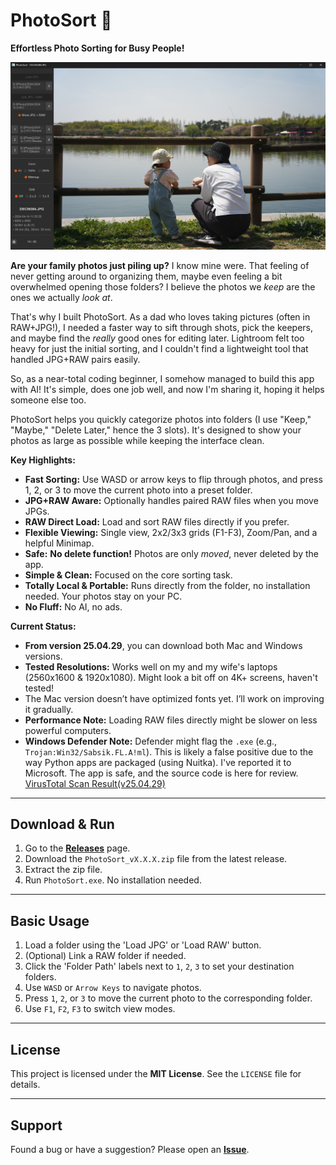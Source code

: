 # PhotoSort 📸

**Effortless Photo Sorting for Busy People!**

![PhotoSort Screenshot](./images/photosort_main.png)

**Are your family photos just piling up?** I know mine were. That feeling of never getting around to organizing them, maybe even feeling a bit overwhelmed opening those folders? I believe the photos we *keep* are the ones we actually *look at*.

That's why I built PhotoSort. As a dad who loves taking pictures (often in RAW+JPG!), I needed a faster way to sift through shots, pick the keepers, and maybe find the *really* good ones for editing later. Lightroom felt too heavy for just the initial sorting, and I couldn't find a lightweight tool that handled JPG+RAW pairs easily.

So, as a near-total coding beginner, I somehow managed to build this app with AI! It's simple, does one job well, and now I'm sharing it, hoping it helps someone else too.

PhotoSort helps you quickly categorize photos into folders (I use "Keep," "Maybe," "Delete Later," hence the 3 slots). It's designed to show your photos as large as possible while keeping the interface clean.

**Key Highlights:**

*   **Fast Sorting:** Use WASD or arrow keys to flip through photos, and press 1, 2, or 3 to move the current photo into a preset folder. 
*   **JPG+RAW Aware:** Optionally handles paired RAW files when you move JPGs.
*   **RAW Direct Load:** Load and sort RAW files directly if you prefer.
*   **Flexible Viewing:** Single view, 2x2/3x3 grids (F1-F3), Zoom/Pan, and a helpful Minimap.
*   **Safe:** **No delete function!** Photos are only *moved*, never deleted by the app.
*   **Simple & Clean:** Focused on the core sorting task.
*   **Totally Local & Portable:** Runs directly from the folder, no installation needed. Your photos stay on your PC.
*   **No Fluff:** No AI, no ads.

**Current Status:**

*   **From version 25.04.29**, you can download both Mac and Windows versions.
*   **Tested Resolutions:** Works well on my and my wife's laptops (2560x1600 & 1920x1080). Might look a bit off on 4K+ screens, haven't tested!
*   The Mac version doesn’t have optimized fonts yet. I’ll work on improving it gradually.
*   **Performance Note:** Loading RAW files directly might be slower on less powerful computers.
*   **Windows Defender Note:** Defender might flag the `.exe` (e.g., `Trojan:Win32/Sabsik.FL.A!ml`). This is likely a false positive due to the way Python apps are packaged (using Nuitka). I've reported it to Microsoft. The app is safe, and the source code is here for review. [VirusTotal Scan Result(v25.04.29)](https://www.virustotal.com/gui/file/48158c7faa11da4b644c83e2d4121f4a41d1e404e7c0e18b14d7db9c5c538b6c)

---

## Download & Run

1.  Go to the **[Releases](https://github.com/newboon/PhotoSort/releases)** page.
2.  Download the `PhotoSort_vX.X.X.zip` file from the latest release.
3.  Extract the zip file.
4.  Run `PhotoSort.exe`. No installation needed.

---

## Basic Usage

1.  Load a folder using the 'Load JPG' or 'Load RAW' button.
2.  (Optional) Link a RAW folder if needed.
3.  Click the 'Folder Path' labels next to `1`, `2`, `3` to set your destination folders.
4.  Use `WASD` or `Arrow Keys` to navigate photos.
5.  Press `1`, `2`, or `3` to move the current photo to the corresponding folder.
6.  Use `F1`, `F2`, `F3` to switch view modes.

---

## License

This project is licensed under the **MIT License**. See the `LICENSE` file for details.

---

## Support

Found a bug or have a suggestion? Please open an **[Issue](https://github.com/newboon/PhotoSort/issues)**.
